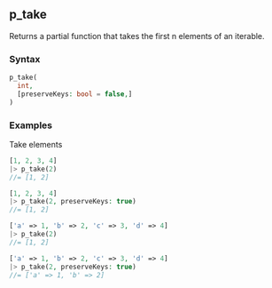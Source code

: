 [//]: # (This file is autogenerated)

## p_take

Returns a partial function that takes the first n elements of an iterable.

### Syntax
```php
p_take(
  int,
  [preserveKeys: bool = false,]
)
```

### Examples
Take elements
```php
[1, 2, 3, 4]
|> p_take(2)
//= [1, 2]
```
```php
[1, 2, 3, 4]
|> p_take(2, preserveKeys: true)
//= [1, 2]
```
```php
['a' => 1, 'b' => 2, 'c' => 3, 'd' => 4]
|> p_take(2)
//= [1, 2]
```
```php
['a' => 1, 'b' => 2, 'c' => 3, 'd' => 4]
|> p_take(2, preserveKeys: true)
//= ['a' => 1, 'b' => 2]
```
